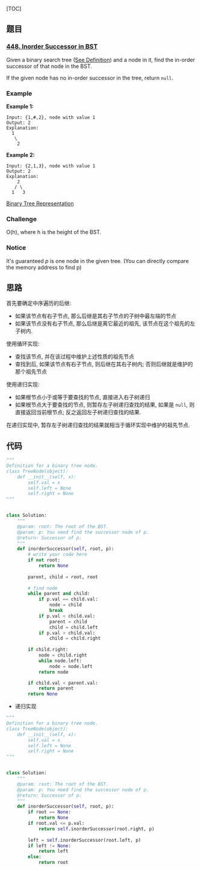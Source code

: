 [TOC]

## 题目

### [448. Inorder Successor in BST](https://www.lintcode.com/problem/inorder-successor-in-bst/description)

Given a binary search tree ([See Definition](http://www.lintcode.com/problem/validate-binary-search-tree/)) and a node in it, find the in-order successor of that node in the BST.

If the given node has no in-order successor in the tree, return `null`.

### Example

**Example 1:**

```
Input: {1,#,2}, node with value 1
Output: 2
Explanation:
  1
   \
    2
```

**Example 2:**

```
Input: {2,1,3}, node with value 1
Output: 2
Explanation: 
    2
   / \
  1   3
```

[Binary Tree Representation](https://www.lintcode.com/help/binary-tree-representation/)

### Challenge

O(h), where h is the height of the BST.

### Notice

It's guaranteed *p* is one node in the given tree. (You can directly compare the memory address to find p)

## 思路

首先要确定中序遍历的后继:

- 如果该节点有右子节点, 那么后继是其右子节点的子树中最左端的节点
- 如果该节点没有右子节点, 那么后继是离它最近的祖先, 该节点在这个祖先的左子树内.

使用循环实现:

- 查找该节点, 并在该过程中维护上述性质的祖先节点
- 查找到后, 如果该节点有右子节点, 则后继在其右子树内; 否则后继就是维护的那个祖先节点

使用递归实现:

- 如果根节点小于或等于要查找的节点, 直接进入右子树递归
- 如果根节点大于要查找的节点, 则暂存左子树递归查找的结果, 如果是 `null`, 则直接返回当前根节点; 反之返回左子树递归查找的结果.

在递归实现中, 暂存左子树递归查找的结果就相当于循环实现中维护的祖先节点.

## 代码

```python
"""
Definition for a binary tree node.
class TreeNode(object):
    def __init__(self, x):
        self.val = x
        self.left = None
        self.right = None
"""


class Solution:
    """
    @param: root: The root of the BST.
    @param: p: You need find the successor node of p.
    @return: Successor of p.
    """
    def inorderSuccessor(self, root, p):
        # write your code here
        if not root:
            return None
        
        parent, child = root, root
    
        # find node
        while parent and child:
            if p.val == child.val:
                node = child
                break
            if p.val < child.val:
                parent = child
                child = child.left
            if p.val > child.val:
                child = child.right
        
        if child.right:
            node = child.right
            while node.left:
                node = node.left
            return node

        if child.val < parent.val:
            return parent
        return None
```

* 递归实现

```python
"""
Definition for a binary tree node.
class TreeNode(object):
    def __init__(self, x):
        self.val = x
        self.left = None
        self.right = None
"""


class Solution:
    """
    @param: root: The root of the BST.
    @param: p: You need find the successor node of p.
    @return: Successor of p.
    """
    def inorderSuccessor(self, root, p):
        if root == None:
            return None
        if root.val <= p.val:
            return self.inorderSuccessor(root.right, p)
        
        left = self.inorderSuccessor(root.left, p)
        if left != None:
            return left
        else:
            return root
```

